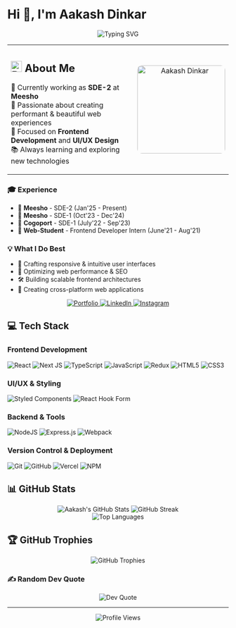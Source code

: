 # Hi 👋, I'm Aakash Dinkar

<div align="center">
  <img src="https://readme-typing-svg.demolab.com?font=Fira+Code&weight=600&size=28&duration=4000&pause=1000&color=F68B21&center=true&vCenter=true&random=false&width=435&lines=Hi+%F0%9F%91%8B%2C+I'm+Aakash+Dinkar;Senior+Frontend+Developer;Welcome+to+my+Profile!" alt="Typing SVG" />
</div>

<table align="center">
<tr>
<td width="60%" valign="top">
<h2>
  <img src="https://raw.githubusercontent.com/Tarikul-Islam-Anik/Animated-Fluent-Emojis/master/Emojis/Travel%20and%20places/Rocket.png" alt="Rocket" width="25" height="25" /> About Me
</h2>

💼 Currently working as **SDE-2** at **Meesho**  
🌱 Passionate about creating performant & beautiful web experiences  
🎯 Focused on **Frontend Development** and **UI/UX Design**  
📚 Always learning and exploring new technologies
</td>
<td width="40%" align="center">
<img src="https://aakashdinkarh.github.io/static_assets/images/portfolio/avif-images/portfolio.avif" width="200" alt="Aakash Dinkar" style="border-radius: 10px;" />
</td>
</tr>
</table>

### 🎓 Experience

- 🏢 **Meesho** - SDE-2 (Jan'25 - Present)
- 🏢 **Meesho** - SDE-1 (Oct'23 - Dec'24)
- 🏢 **Cogoport** - SDE-1 (July'22 - Sep'23)
- 🎯 **Web-Student** - Frontend Developer Intern (June'21 - Aug'21)

### 💡 What I Do Best

- 🎨 Crafting responsive & intuitive user interfaces
- 🚀 Optimizing web performance & SEO
- 🛠️ Building scalable frontend architectures
- 📱 Creating cross-platform web applications

<div align="center">
  <a href="https://aakashdinkar.in" target="_blank">
    <img src="https://img.shields.io/badge/Portfolio-F68B21?style=for-the-badge&logo=About.me&logoColor=white" alt="Portfolio" />
  </a>
  <a href="https://linkedin.com/in/aakash-dinkar-74a817212" target="_blank">
    <img src="https://img.shields.io/badge/LinkedIn-0077B5?style=for-the-badge&logo=linkedin&logoColor=white" alt="LinkedIn" />
  </a>
  <a href="https://instagram.com/dinkar_2103" target="_blank">
    <img src="https://img.shields.io/badge/Instagram-E4405F?style=for-the-badge&logo=instagram&logoColor=white" alt="Instagram" />
  </a>
</div>

## 💻 Tech Stack

### Frontend Development

![React](https://img.shields.io/badge/react-%2320232a.svg?style=for-the-badge&logo=react&logoColor=%2361DAFB)
![Next JS](https://img.shields.io/badge/Next-black?style=for-the-badge&logo=next.js&logoColor=white)
![TypeScript](https://img.shields.io/badge/typescript-%23007ACC.svg?style=for-the-badge&logo=typescript&logoColor=white)
![JavaScript](https://img.shields.io/badge/javascript-%23323330.svg?style=for-the-badge&logo=javascript&logoColor=%23F7DF1E)
![Redux](https://img.shields.io/badge/redux-%23593d88.svg?style=for-the-badge&logo=redux&logoColor=white)
![HTML5](https://img.shields.io/badge/html5-%23E34F26.svg?style=for-the-badge&logo=html5&logoColor=white)
![CSS3](https://img.shields.io/badge/css3-%231572B6.svg?style=for-the-badge&logo=css3&logoColor=white)

### UI/UX & Styling

![Styled Components](https://img.shields.io/badge/styled--components-DB7093?style=for-the-badge&logo=styled-components&logoColor=white)
![React Hook Form](https://img.shields.io/badge/React%20Hook%20Form-%23EC5990.svg?style=for-the-badge&logo=reacthookform&logoColor=white)

### Backend & Tools

![NodeJS](https://img.shields.io/badge/node.js-6DA55F?style=for-the-badge&logo=node.js&logoColor=white)
![Express.js](https://img.shields.io/badge/express.js-%23404d59.svg?style=for-the-badge&logo=express&logoColor=%2361DAFB)
![Webpack](https://img.shields.io/badge/webpack-%238DD6F9.svg?style=for-the-badge&logo=webpack&logoColor=black)

### Version Control & Deployment

![Git](https://img.shields.io/badge/git-%23F05033.svg?style=for-the-badge&logo=git&logoColor=white)
![GitHub](https://img.shields.io/badge/github-%23121011.svg?style=for-the-badge&logo=github&logoColor=white)
![Vercel](https://img.shields.io/badge/vercel-%23000000.svg?style=for-the-badge&logo=vercel&logoColor=white)
![NPM](https://img.shields.io/badge/NPM-%23CB3837.svg?style=for-the-badge&logo=npm&logoColor=white)

## 📊 GitHub Stats

<div align="center">
  <!-- GitHub Stats Card -->
  <picture>
    <source 
      srcset="https://github-readme-stats.vercel.app/api?username=aakashdinkarh&theme=radical&hide_border=false&include_all_commits=true&count_private=false"
      media="(prefers-color-scheme: dark)"
    />
    <source
      srcset="https://github-readme-stats.vercel.app/api?username=aakashdinkarh&theme=default&hide_border=false&include_all_commits=true&count_private=false"
      media="(prefers-color-scheme: light), (prefers-color-scheme: no-preference)"
    />
    <img src="https://github-readme-stats.vercel.app/api?username=aakashdinkarh&theme=radical&hide_border=false&include_all_commits=true&count_private=false" 
      alt="Aakash's GitHub Stats" 
      onerror="this.style.display='none'; this.nextElementSibling.style.display='block';" />
    <div style="display: none; padding: 20px; margin: 10px; border-radius: 6px; background: #2e2e2e; color: #fff;">
      📊 Stats loading... <br/>
      Check out my repositories to see my work!
    </div>
  </picture>

  <!-- GitHub Streak Stats -->
  <picture>
    <source 
      srcset="https://streak-stats.vercel.app/?user=aakashdinkarh&theme=radical&hide_border=false"
      media="(prefers-color-scheme: dark)"
    />
    <source
      srcset="https://streak-stats.vercel.app/?user=aakashdinkarh&theme=default&hide_border=false"
      media="(prefers-color-scheme: light), (prefers-color-scheme: no-preference)"
    />
    <img src="https://streak-stats.vercel.app/?user=aakashdinkarh&theme=radical&hide_border=false" 
      alt="GitHub Streak" 
      onerror="this.style.display='none'; this.nextElementSibling.style.display='block';" />
    <div style="display: none; padding: 20px; margin: 10px; border-radius: 6px; background: #2e2e2e; color: #fff;">
      🔥 Streak stats loading... <br/>
      View my contribution graph below!
    </div>
  </picture>
</div>

<div align="center">
  <!-- Top Languages Card -->
  <picture>
    <source 
      srcset="https://github-readme-stats.vercel.app/api/top-langs/?username=aakashdinkarh&theme=radical&hide_border=false&include_all_commits=true&count_private=false&layout=compact"
      media="(prefers-color-scheme: dark)"
    />
    <source
      srcset="https://github-readme-stats.vercel.app/api/top-langs/?username=aakashdinkarh&theme=default&hide_border=false&include_all_commits=true&count_private=false&layout=compact"
      media="(prefers-color-scheme: light), (prefers-color-scheme: no-preference)"
    />
    <img src="https://github-readme-stats.vercel.app/api/top-langs/?username=aakashdinkarh&theme=radical&hide_border=false&include_all_commits=true&count_private=false&layout=compact" 
      alt="Top Languages" 
      onerror="this.style.display='none'; this.nextElementSibling.style.display='block';" />
    <div style="display: none; padding: 20px; margin: 10px; border-radius: 6px; background: #2e2e2e; color: #fff;">
      📚 Language stats loading... <br/>
      Explore my repositories to see the languages I work with!
    </div>
  </picture>
</div>

## 🏆 GitHub Trophies

<div align="center">
  <img src="https://github-profile-trophy.vercel.app/?username=aakashdinkarh&theme=radical&no-frame=true&no-bg=false&margin-w=4" alt="GitHub Trophies" />
</div>

### ✍️ Random Dev Quote

<div align="center">
  <img src="https://quotes-github-readme.vercel.app/api?type=horizontal&theme=radical" alt="Dev Quote" />
</div>

---

<div align="center">
  <picture>
    <!-- Primary counter -->
    <source srcset="https://hits.sh/github.com/aakashdinkarh.svg?view=today-total&label=Profile%20Views&color=F68B21" />
    <!-- First fallback -->
    <source srcset="https://komarev.com/ghpvc/?username=aakashdinkarh&color=F68B21&style=flat-square&label=Profile+Views" />
    <!-- Second fallback -->
    <source srcset="https://profile-counter.glitch.me/aakashdinkarh/count.svg" />
    <img 
      src="https://hits.sh/github.com/aakashdinkarh.svg?view=today-total&label=Profile%20Views&color=F68B21" 
      alt="Profile Views"
      onerror="this.insertAdjacentHTML('afterend', '<div style=\'padding: 10px; margin: 5px; border-radius: 4px; background: #2e2e2e; color: #fff; font-size: 14px;\'>👀 Thanks for visiting my profile!</div>'); this.style.display='none';"
    />
  </picture>
</div>
